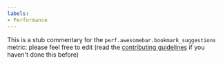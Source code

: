 ```yaml
---
labels:
- Performance
---
```

This is a stub commentary for the `perf.awesomebar.bookmark_suggestions` metric: please feel free to edit (read the
[contributing guidelines](https://github.com/mozilla/glean-annotations/blob/main/CONTRIBUTING.md)
if you haven't done this before)

